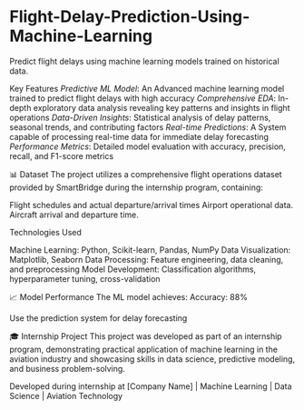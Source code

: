 # Flight-Delay-Prediction-Using-Machine-Learning
Predict flight delays using machine learning models trained on historical data.

Key Features
*Predictive ML Model*: An Advanced machine learning model trained to predict flight delays with high accuracy
*Comprehensive EDA*: In-depth exploratory data analysis revealing key patterns and insights in flight operations
*Data-Driven Insights*: Statistical analysis of delay patterns, seasonal trends, and contributing factors
*Real-time Predictions*: A System capable of processing real-time data for immediate delay forecasting
*Performance Metrics*: Detailed model evaluation with accuracy, precision, recall, and F1-score metrics

📊 Dataset
The project utilizes a comprehensive flight operations dataset provided by SmartBridge during the internship program, containing:

Flight schedules and actual departure/arrival times
Airport operational data.
Aircraft arrival and departure time.

Technologies Used

Machine Learning: Python, Scikit-learn, Pandas, NumPy
Data Visualization: Matplotlib, Seaborn
Data Processing: Feature engineering, data cleaning, and preprocessing
Model Development: Classification algorithms, hyperparameter tuning, cross-validation

📈 Model Performance
The ML model achieves: Accuracy: 88%

Use the prediction system for delay forecasting

🎓 Internship Project
This project was developed as part of an internship program, demonstrating practical application of machine learning in the aviation industry and showcasing skills in data science, predictive modeling, and business problem-solving.

Developed during internship at [Company Name] | Machine Learning | Data Science | Aviation Technology

